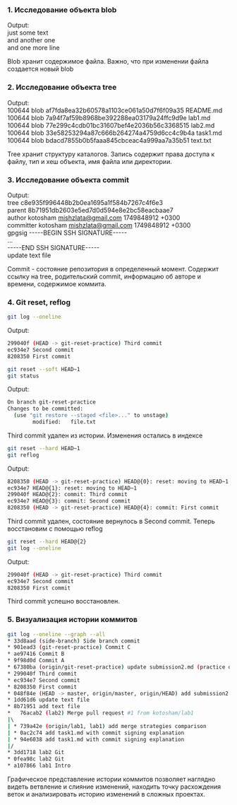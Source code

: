 ### 1. Исследование объекта blob
Output:  
just some text  
and another one  
and one more line  
  
Blob хранит содержимое файла. Важно, что при изменении файла создается новый blob  
  
### 2. Исследование объекта tree
Output:  
100644 blob af7fda8ea32b60578a1103ce061a50d7f6f09a35    README.md  
100644 blob 7a94f7af59b8968be392288ea03179a24ffc9d9e    lab1.md  
100644 blob 77e299c4cdb01bc31607bef4e2036b56c3368515    lab2.md  
100644 blob 33e58253294a87c666b264274a4759d6cc4c9b4a    task1.md  
100644 blob bdacd7855b0b5faaa845cbceac4a999aa7a35b51    text.txt  
  
Tree хранит структуру каталогов. Запись содержит права доступа к файлу, тип и хеш объекта, имя файла или директории.  

### 3. Исследование объекта commit
Output:  
tree c8e935f996448b2b0ea1695a1f584b7267c4f6e3  
parent 8b71951db2603e5ed7d0d594e8e2bc58eacbaae7  
author kotosham <mishzlata@gmail.com> 1749848912 +0300  
committer kotosham <mishzlata@gmail.com> 1749848912 +0300  
gpgsig -----BEGIN SSH SIGNATURE-----  
...  
 -----END SSH SIGNATURE-----  
update text file  
  
Commit - состояние репозитория в определенный момент. Содержит ссылку на tree, родительский commit, информацию об авторе и времени, содержимое коммита.  

### 4. Git reset, reflog
```sh
git log --oneline
```
  
Output:  
```sh
299040f (HEAD -> git-reset-practice) Third commit  
ec934e7 Second commit  
8208350 First commit  
```
  
```sh
git reset --soft HEAD~1
git status
```
  
Output:  
```sh
On branch git-reset-practice  
Changes to be committed:  
  (use "git restore --staged <file>..." to unstage)  
        modified:   file.txt  
```
  
Third commit удален из истории. Изменения остались в индексе
  
```sh
git reset --hard HEAD~1
git reflog
```
  
Output:  
```sh
8208350 (HEAD -> git-reset-practice) HEAD@{0}: reset: moving to HEAD~1  
ec934e7 HEAD@{1}: reset: moving to HEAD~1  
299040f HEAD@{2}: commit: Third commit  
ec934e7 HEAD@{3}: commit: Second commit  
8208350 (HEAD -> git-reset-practice) HEAD@{4}: commit: First commit  
```
  
Third commit удален, состояние вернулось в Second commit. Теперь восстановим с помощью reflog  
  
```sh  
git reset --hard HEAD@{2}  
git log --oneline  
```  
  
Output:  
```sh
299040f (HEAD -> git-reset-practice) Third commit  
ec934e7 Second commit  
8208350 First commit  
```
  
Third commit успешно восстановлен.
  
### 5. Визуализация истории коммитов
```sh
git log --oneline --graph --all  
* 33d8aad (side-branch) Side branch commit  
* 901ead3 (git-reset-practice) Commit C  
* ae97416 Commit B  
* 9f98d0d Commit A  
* 67380ba (origin/git-reset-practice) update submission2.md (practice documentation)  
* 299040f Third commit  
* ec934e7 Second commit  
* 8208350 First commit  
* 048f84e (HEAD -> master, origin/master, origin/HEAD) add submission2.md  
* 1dd61d6 update text file  
* 8b71951 add text file  
*   76acab2 (lab2) Merge pull request #1 from kotosham/lab1  
|\  
| * 739a42e (origin/lab1, lab1) add merge strategies comparison  
| * 0ac2c74 add task1.md with commit signing explanation  
| * 94e6038 add task1.md with commit signing explanation  
|/  
* 3dd1718 lab2 Git  
* 0fea98c lab2 Git  
* a107866 lab1 Intro  
```
Графическое представление истории коммитов позволяет наглядно видеть ветвление и слияние изменений, находить точку расхождения веток и анализировать историю изменений в сложных проектах.  
